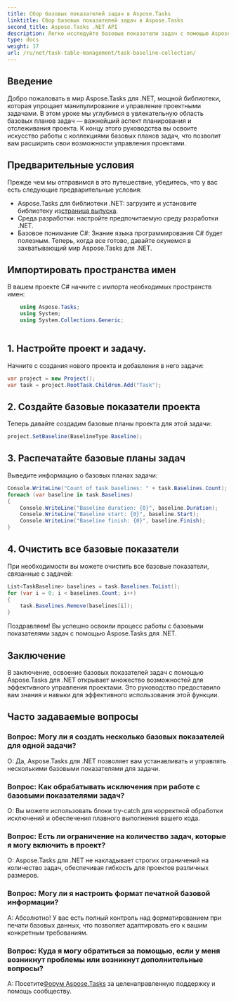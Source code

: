 ```yaml
---
title: Сбор базовых показателей задач в Aspose.Tasks
linktitle: Сбор базовых показателей задач в Aspose.Tasks
second_title: Aspose.Tasks .NET API
description: Легко исследуйте базовые показатели задач с помощью Aspose.Tasks для .NET. Эффективное управление проектами стало проще. Скачать сейчас! #Aspose.Tasks #MS Project
type: docs
weight: 17
url: /ru/net/task-table-management/task-baseline-collection/
---
```

## Введение
Добро пожаловать в мир Aspose.Tasks для .NET, мощной библиотеки, которая упрощает манипулирование и управление проектными задачами. В этом уроке мы углубимся в увлекательную область базовых планов задач — важнейший аспект планирования и отслеживания проекта. К концу этого руководства вы освоите искусство работы с коллекциями базовых планов задач, что позволит вам расширить свои возможности управления проектами.
## Предварительные условия
Прежде чем мы отправимся в это путешествие, убедитесь, что у вас есть следующие предварительные условия:
-  Aspose.Tasks для библиотеки .NET: загрузите и установите библиотеку из[страница выпуска](https://releases.aspose.com/tasks/net/).
- Среда разработки: настройте предпочитаемую среду разработки .NET.
- Базовое понимание C#: Знание языка программирования C# будет полезным.
Теперь, когда все готово, давайте окунемся в захватывающий мир Aspose.Tasks для .NET.
## Импортировать пространства имен
В вашем проекте C# начните с импорта необходимых пространств имен:
```csharp
    using Aspose.Tasks;
    using System;
    using System.Collections.Generic;
    
```
## 1. Настройте проект и задачу.
Начните с создания нового проекта и добавления в него задачи:
```csharp
var project = new Project();
var task = project.RootTask.Children.Add("Task");
```
## 2. Создайте базовые показатели проекта
Теперь давайте создадим базовые планы проекта для этой задачи:
```csharp
project.SetBaseline(BaselineType.Baseline);
```
## 3. Распечатайте базовые планы задач
Выведите информацию о базовых планах задачи:
```csharp
Console.WriteLine("Count of task baselines: " + task.Baselines.Count);
foreach (var baseline in task.Baselines)
{
    Console.WriteLine("Baseline duration: {0}", baseline.Duration);
    Console.WriteLine("Baseline start: {0}", baseline.Start);
    Console.WriteLine("Baseline finish: {0}", baseline.Finish);
}
```
## 4. Очистить все базовые показатели
При необходимости вы можете очистить все базовые показатели, связанные с задачей:
```csharp
List<TaskBaseline> baselines = task.Baselines.ToList();
for (var i = 0; i < baselines.Count; i++)
{
    task.Baselines.Remove(baselines[i]);
}
```
Поздравляем! Вы успешно освоили процесс работы с базовыми показателями задач с помощью Aspose.Tasks для .NET.
## Заключение
В заключение, освоение базовых показателей задач с помощью Aspose.Tasks для .NET открывает множество возможностей для эффективного управления проектами. Это руководство предоставило вам знания и навыки для эффективного использования этой функции.
## Часто задаваемые вопросы
### Вопрос: Могу ли я создать несколько базовых показателей для одной задачи?
О: Да, Aspose.Tasks для .NET позволяет вам устанавливать и управлять несколькими базовыми показателями для задачи.
### Вопрос: Как обрабатывать исключения при работе с базовыми показателями задач?
О: Вы можете использовать блоки try-catch для корректной обработки исключений и обеспечения плавного выполнения вашего кода.
### Вопрос: Есть ли ограничение на количество задач, которые я могу включить в проект?
О: Aspose.Tasks для .NET не накладывает строгих ограничений на количество задач, обеспечивая гибкость для проектов различных размеров.
### Вопрос: Могу ли я настроить формат печатной базовой информации?
А: Абсолютно! У вас есть полный контроль над форматированием при печати базовых данных, что позволяет адаптировать его к вашим конкретным требованиям.
### Вопрос: Куда я могу обратиться за помощью, если у меня возникнут проблемы или возникнут дополнительные вопросы?
 А: Посетите[Форум Aspose.Tasks](https://forum.aspose.com/c/tasks/15) за целенаправленную поддержку и помощь сообществу.
